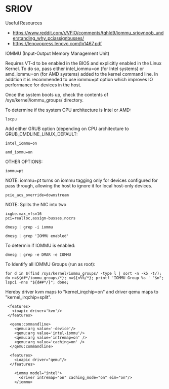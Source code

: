 # SRIOV

Useful Resources
- https://www.reddit.com/r/VFIO/comments/tqhld9/iommu_sriovnoob_understanding_why_pciassignbusses/
- https://lenovopress.lenovo.com/lp1467.pdf

IOMMU (Input-Output Memory Management Unit)

Requires VT-d to be enabled in the BIOS and explicitly enabled in the Linux Kernel. To do so, pass either intel_iommu=on (for Intel systems) or amd_iommu=on (for AMD systems) added to the kernel command line. In addition it is recommended to use iommu=pt option which improves IO performance for devices in the host.

Once the system boots up, check the contents of /sys/kernel/iommu_groups/ directory. 


To determine if the system CPU architecture is Intel or AMD:

```
lscpu
```

Add either GRUB option (depending on CPU architecture to GRUB_CMDLINE_LINUX_DEFAULT:

```
intel_iommu=on  
```
```
amd_iommu=on
```

OTHER OPTIONS:

```
iommu=pt
```
NOTE: iommu=pt turns on iommu tagging only for devices configured for pass through, allowing the host to ignore it for local host-only devices. 

```
pcie_acs_override=downstream
```
NOTE: Splits the NIC into two

```
ixgbe.max_vfs=16 
pci=realloc,assign-busses,nocrs
```

```
dmesg | grep -i iommu
```

```
dmesg | grep 'IOMMU enabled'
```

To determin if IOMMU is enabled:

```
dmesg | grep -e DMAR -e IOMMU
```


To Identify all IOMMU Groups (run as root):
```
for d in $(find /sys/kernel/iommu_groups/ -type l | sort -n -k5 -t/); do n=${d#*/iommu_groups/*}; n=${n%%/*}; printf 'IOMMU Group %s ' "$n"; lspci -nns "${d##*/}"; done;
```

Hereby driver kvm maps to "kernel_irqchip=on" and driver qemu maps to "kernel_irqchip=split".

```
 <features>
   <ioapic driver='kvm'/>
 </features>
```
```
  <qemu:commandline>
    <qemu:arg value='-device'/>
    <qemu:arg value='intel-iommu'/>
    <qemu:arg value='intremap=on' />
    <qemu:arg value='caching=on' />
  </qemu:commandline>
```

```
  <features>
    <ioapic driver="qemu"/>
  </features>
```
```
    <iommu model="intel">
      <driver intremap="on" caching_mode="on" eim="on"/>
    </iommu>
```
